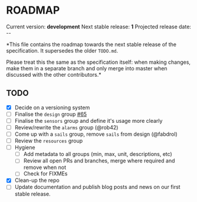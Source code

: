 # ROADMAP

Current version: **development**
Next stable release: **1**
Projected release date: --

*This file contains the roadmap towards the next stable release of the specification. It supersedes the older `TODO.md`. 

Please treat this the same as the specification itself: when making changes, make them in a separate branch and only merge into master when discussed with the other contributors.*


## TODO

- [x] Decide on a versioning system
- [ ] Finalise the `design` group [#65](https://github.com/SignalK/specification/pull/65)
- [ ] Finalise the `sensors` group and define it's usage more clearly
- [ ] Review/rewrite the `alarms` group (@rob42)
- [ ] Come up with a `sails` group, remove `sails` from design (@fabdrol)
- [ ] Review the `resources` group
- [ ] Hygiene
  - [ ] Add metadata to all groups (min, max, unit, descriptions, etc)
  - [ ] Review all open PRs and branches, merge where required and remove when not 
  - [ ] Check for FIXMEs
- [x] Clean-up the repo
- [ ] Update documentation and publish blog posts and news on our first stable release. 
